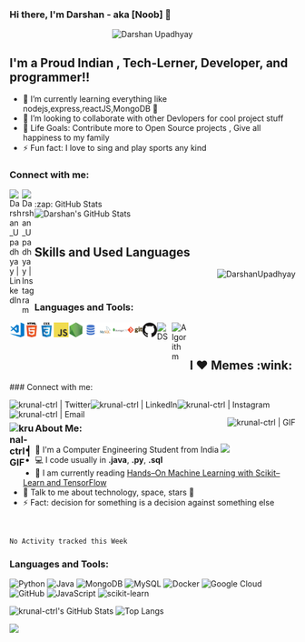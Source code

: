 

<!--
**Darshan-upadhyay1110/Darshan-upadhyay1110** is a ✨ _special_ ✨ repository because its `README.md` (this file) appears on your GitHub profile.

Here are some ideas to get you started:

- 🔭 I’m currently working on ...
- 🌱 I’m currently learning ...
- 👯 I’m looking to collaborate on ...
- 🤔 I’m looking for help with ...
- 💬 Ask me about ...
- 📫 How to reach me: ...
- 😄 Pronouns: ...
- ⚡ Fun fact: ...
-->

### Hi there, I'm Darshan - aka [Noob] 👋

<p align="center">
  <img src="https://komarev.com/ghpvc/?username=Darshan-upadhyay1110" alt="Darshan Upadhyay" /> 
</p>




## I'm a Proud Indian , Tech-Lerner, Developer, and programmer!!


- 🌱 I’m currently learning everything like nodejs,express,reactJS,MongoDB 🤣
- 👯 I’m looking to collaborate with other Devlopers for cool project stuff
- 🥅 Life Goals: Contribute more to Open Source projects , Give all happiness
to my family
- ⚡ Fun fact: I love to sing and play sports any kind



### Connect with me:


[<img align="left" alt="Darshan_Upadhyay | LinkedIn" width="22px" src="https://cdn.jsdelivr.net/npm/simple-icons@v3/icons/linkedin.svg" />](https://www.linkedin.com/in/darshan-upadhyay-9491481a3/)
[<img align="left" alt="Darshan_Upadhyay | Instagram" width="22px" src="https://cdn.jsdelivr.net/npm/simple-icons@v3/icons/instagram.svg" />](https://www.instagram.com/_darshan_1110/)

<br />
<summary>:zap: GitHub Stats</summary>
  <img align="left" alt="Darshan's GitHub Stats" src="https://github-readme-stats.codestackr.vercel.app/api?username=Darshan-upadhyay1110&show_icons=true&hide_border=true" />

<br/>
<br/>





  
## Skills and Used Languages
<p>
  <img align="right" src="https://github-readme-stats.vercel.app/api/top-langs?username=Darshan-upadhyay1110&show_icons=true&locale=en&layout=compact" alt="DarshanUpadhyay" /></p>


<br/>
<br/>

### Languages and Tools:

[<img align="left" alt="Visual Studio Code" width="26px" src="https://raw.githubusercontent.com/github/explore/80688e429a7d4ef2fca1e82350fe8e3517d3494d/topics/visual-studio-code/visual-studio-code.png" />]()
[<img align="left" alt="HTML5" width="26px" src="https://raw.githubusercontent.com/github/explore/80688e429a7d4ef2fca1e82350fe8e3517d3494d/topics/html/html.png" />]()
[<img align="left" alt="CSS3" width="26px" src="https://raw.githubusercontent.com/github/explore/80688e429a7d4ef2fca1e82350fe8e3517d3494d/topics/css/css.png" />]()
[<img align="left" alt="JavaScript" width="26px" src="https://raw.githubusercontent.com/github/explore/80688e429a7d4ef2fca1e82350fe8e3517d3494d/topics/javascript/javascript.png" />]()
[<img align="left" alt="Node.js" width="26px" src="https://raw.githubusercontent.com/github/explore/80688e429a7d4ef2fca1e82350fe8e3517d3494d/topics/nodejs/nodejs.png" />]()
[<img align="left" alt="SQL" width="26px" src="https://raw.githubusercontent.com/github/explore/80688e429a7d4ef2fca1e82350fe8e3517d3494d/topics/sql/sql.png" />]()
[<img align="left" alt="MySQL" width="26px" src="https://raw.githubusercontent.com/github/explore/80688e429a7d4ef2fca1e82350fe8e3517d3494d/topics/mysql/mysql.png" />]()
[<img align="left" alt="MongoDB" width="26px" src="https://raw.githubusercontent.com/github/explore/80688e429a7d4ef2fca1e82350fe8e3517d3494d/topics/mongodb/mongodb.png" />]()
[<img align="left" alt="Git" width="26px" src="https://raw.githubusercontent.com/github/explore/80688e429a7d4ef2fca1e82350fe8e3517d3494d/topics/git/git.png" />]()
[<img align="left" alt="GitHub" width="26px" src="https://raw.githubusercontent.com/github/explore/78df643247d429f6cc873026c0622819ad797942/topics/github/github.png" />]()
[<img align="left" alt="DS" width="26px" src="https://image.flaticon.com/icons/png/128/2857/2857303.png" />]()
[<img align="left" alt="Algorithm" width="26px" src="https://cdn4.iconfinder.com/data/icons/ionicons/512/icon-social-github-256.png" />]()


<br/>
<br/>


<h2 align="center">I ❤️ Memes :wink:</h2>
### Connect with me:

[<img align="left" alt="krunal-ctrl | Twitter" src="https://img.shields.io/badge/-twitter-black?style=for-the-badge&logo=twitter" />](https://twitter.com/jethva_krunal)
[<img align="left" alt="krunal-ctrl | LinkedIn" src="https://img.shields.io/badge/-linkedin-black?style=for-the-badge&logo=linkedin" />](www.linkedin.com/in/krunal-jethva)
[<img align="left" alt="krunal-ctrl | Instagram" src="https://img.shields.io/badge/-instagram-black?style=for-the-badge&logo=instagram" />](https://instagram.com/krunal_jethva_14)
[<img align="left" alt="krunal-ctrl | Email" src="https://img.shields.io/badge/-mail-black?style=for-the-badge&logo=gmail" />](mailto:krunaljethva90@gmail.com)
<br />



[<img align="right" alt="krunal-ctrl | GIF" src="tenor_setup.gif"/>]()
### <img align="left" alt="krunal-ctrl | GIF" src="Developer.gif" width="45px"/> About Me:
- 🏦 I'm a Computer Engineering Student from India 
      <img src="https://media.giphy.com/media/WUlplcMpOCEmTGBtBW/giphy.gif" width="30">
- 💻 I code usually in **.java**, **.py**, **.sql**
- 📖 I am currently reading [Hands–On Machine Learning with Scikit–Learn and TensorFlow](https://www.amazon.in/Hands-Machine-Learning-Scikit-Learn-Tensor/dp/9352139054/ref=pd_lpo_14_t_0/258-2865103-5379551?_encoding=UTF8&pd_rd_i=9352139054&pd_rd_r=e9a76c8f-6979-441f-8747-d263dbc2a4c3&pd_rd_w=s1uEw&pd_rd_wg=uDOAd&pf_rd_p=6b10875b-45e7-4b58-9b02-21bb75fd5289&pf_rd_r=KMF03NB93ZD123MX9740&psc=1&refRID=KMF03NB93ZD123MX9740)
- 💬 Talk to me about technology, space, stars 🌟
- ⚡ Fact: decision for something is a decision against something else
<br />

<!--START_SECTION:waka-->
```text
No Activity tracked this Week
```
<!--END_SECTION:waka-->

### Languages and Tools:
![Python](https://img.shields.io/badge/-Python-black?style=for-the-badge&logo=python)
![Java](https://img.shields.io/badge/-java-black?style=for-the-badge&logo=java)
![MongoDB](https://img.shields.io/badge/-MongoDB-black?style=for-the-badge&logo=mongodb)
![MySQL](https://img.shields.io/badge/-MySQL-black?style=for-the-badge&logo=mysql)
![Docker](https://img.shields.io/badge/-Docker-black?style=for-the-badge&logo=docker)
![Google Cloud](https://img.shields.io/badge/Google%20Cloud-black?style=for-the-badge&logo=google-cloud)
![GitHub](https://img.shields.io/badge/-GitHub-black?style=for-the-badge&logo=github)
![JavaScript](https://img.shields.io/badge/-javascript-black?style=for-the-badge&logo=javascript)
![scikit-learn](https://img.shields.io/badge/-scikit%20learn-black?style=for-the-badge&logo=scikit-learn)

![krunal-ctrl's GitHub Stats](https://github-readme-stats.vercel.app/api?username=krunal-ctrl&show_icons=true&hide_border=true&theme=solarized-dark)
![Top Langs](https://github-readme-stats.vercel.app/api/top-langs/?username=krunal-ctrl&layout=compact&hide_border=false&theme=solarized-dark)
<br>




![](https://komarev.com/ghpvc/?username=krunal-ctrl)

